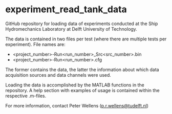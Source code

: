 # experiment_read_tank_data

GitHub repository for loading data of experiments conducted at the Ship Hydromechanics Laboratory at
Delft University of Technology.

The data is contained in two files per test (where there are multiple tests per experiment). File
names are:
- <project_number>-Run<run_number>_Src<src_number>.bin
- <project_number>-Run<run_number>.cfg

The former contains the data, the latter the information about which data acquisition sources and
data channels were used.

Loading the data is accomplished by the MATLAB functions in the repository. A help section with
examples of usage is contained within the respective .m-files.

For more information, contact Peter Wellens (p.r.wellens@tudelft.nl)
